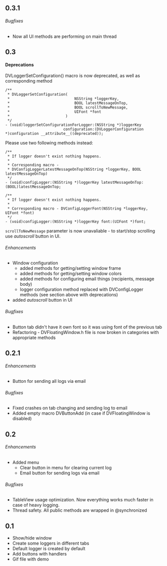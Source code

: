 ## 0.3.1

###### Bugfixes

- Now all UI methods are performing on main thread

## 0.3

#### Deprecations

DVLoggerSetConfiguration() macro is now deprecated, as well as corresponding method

```objc
/**
 * DVLoggerSetConfiguration(
 *                             NSString *loggerKey,
 *                             BOOL latestMessageOnTop,
 *                             BOOL scrollToNewMessage,
 *                             UIFont *font
 *                         )
 */
- (void)loggerSetConfigurationForLogger:(NSString *)loggerKey
                          configuration:(DVLoggerConfiguration *)configuration __attribute__((deprecated));
```

Please use two following methods instead:

```objc
/**
 * If logger doesn't exist nothing happens.
 *
 * Corresponding macro -
 * DVConfigLoggerLatestMessageOnTop(NSString *loggerKey, BOOL latestMessageOnTop)
 */
- (void)configLogger:(NSString *)loggerKey latestMessageOnTop:(BOOL)latestMessageOnTop;

/**
 * If logger doesn't exist nothing happens.
 *
 * Corresponding macro - DVConfigLoggerFont(NSString *loggerKey, UIFont *font)
 */
- (void)configLogger:(NSString *)loggerKey font:(UIFont *)font;
```

`scrollToNewMessage` parameter is now unavaliable - to start/stop scrolling use *autoscroll*
button in UI.

###### Enhancements

- Window configuration
    - added methods for getting/setting window frame
    - added methods for getting/setting window colors
    - added methods for configuring email things (recipients, message body)
    - logger configuration method replaced with DVConfigLogger methods (see section above with deprecations)
- added *autoscroll* button in UI

###### Bugfixes

- Button tab didn't have it own font so it was using font of the previous tab
- Refactoring - DVFloatingWindow.h file is now broken in categories with appropriate methods

## 0.2.1

###### Enhancements

- Button for sending all logs via email

###### Bugfixes

- Fixed crashes on tab changing and sending log to email
- Added empty macro DVButtonAdd (in case if DVFloatingWindow is disabled)

## 0.2

###### Enhancements

- Added menu
    - Clear button in menu for clearing current log
    - Email button for sending logs via email

###### Bugfixes

- TableView usage optimization. Now everything works much faster in case of heavy logging.
- Thread safety. All public methods are wrapped in @synchronized

## 0.1

- Show/hide window
- Create some loggers in different tabs
- Default logger is created by default
- Add buttons with handlers
- Gif file with demo

